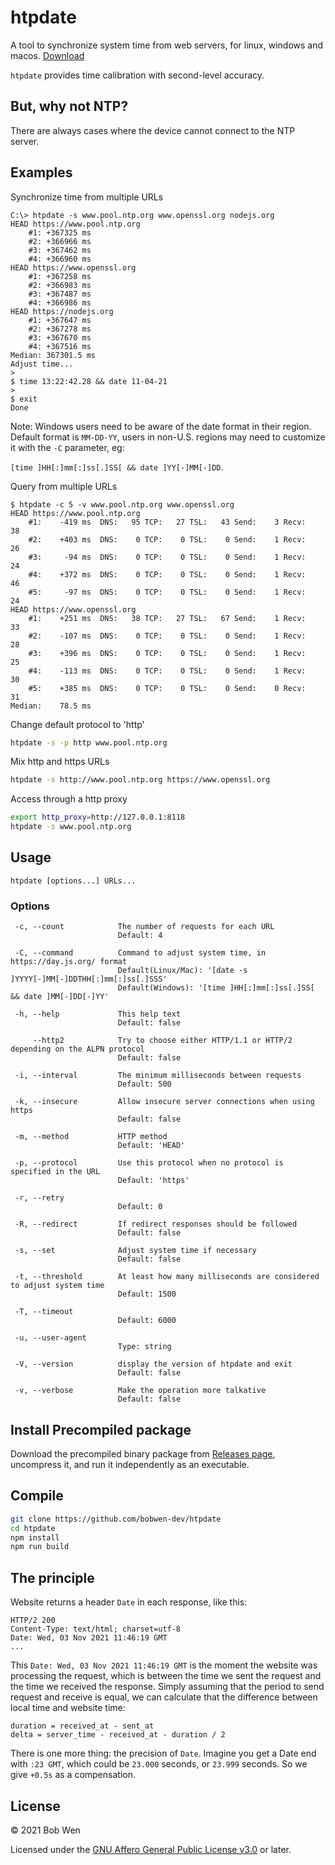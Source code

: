 # htpdate

A tool to synchronize system time from web servers, for linux, windows and macos. [Download](https://github.com/bobwen-dev/htpdate/releases)

`htpdate` provides time calibration with second-level accuracy.

## But, why not NTP?

There are always cases where the device cannot connect to the NTP server.

## Examples

Synchronize time from multiple URLs

```text
C:\> htpdate -s www.pool.ntp.org www.openssl.org nodejs.org
HEAD https://www.pool.ntp.org
    #1: +367325 ms
    #2: +366966 ms
    #3: +367462 ms
    #4: +366960 ms
HEAD https://www.openssl.org
    #1: +367258 ms
    #2: +366983 ms
    #3: +367487 ms
    #4: +366986 ms
HEAD https://nodejs.org
    #1: +367647 ms
    #2: +367278 ms
    #3: +367670 ms
    #4: +367516 ms
Median: 367301.5 ms
Adjust time...
>
$ time 13:22:42.28 && date 11-04-21
>
$ exit
Done
```

Note: Windows users need to be aware of the date format in their region. Default format is `MM-DD-YY`, users in non-U.S. regions may need to customize it with the `-C` parameter, eg:

`[time ]HH[:]mm[:]ss[.]SS[ && date ]YY[-]MM[-]DD`.

Query from multiple URLs

```text
$ htpdate -c 5 -v www.pool.ntp.org www.openssl.org
HEAD https://www.pool.ntp.org
    #1:    -419 ms  DNS:   95 TCP:   27 TSL:   43 Send:    3 Recv:   38
    #2:    +403 ms  DNS:    0 TCP:    0 TSL:    0 Send:    1 Recv:   26
    #3:     -94 ms  DNS:    0 TCP:    0 TSL:    0 Send:    1 Recv:   24
    #4:    +372 ms  DNS:    0 TCP:    0 TSL:    0 Send:    1 Recv:   46
    #5:     -97 ms  DNS:    0 TCP:    0 TSL:    0 Send:    1 Recv:   24
HEAD https://www.openssl.org
    #1:    +251 ms  DNS:   38 TCP:   27 TSL:   67 Send:    1 Recv:   33
    #2:    -107 ms  DNS:    0 TCP:    0 TSL:    0 Send:    1 Recv:   28
    #3:    +396 ms  DNS:    0 TCP:    0 TSL:    0 Send:    1 Recv:   25
    #4:    -113 ms  DNS:    0 TCP:    0 TSL:    0 Send:    1 Recv:   30
    #5:    +385 ms  DNS:    0 TCP:    0 TSL:    0 Send:    0 Recv:   31
Median:    78.5 ms
```

Change default protocol to 'http'

```bash
htpdate -s -p http www.pool.ntp.org
```

Mix http and https URLs

```bash
htpdate -s http://www.pool.ntp.org https://www.openssl.org
```

Access through a http proxy

```bash
export http_proxy=http://127.0.0.1:8118
htpdate -s www.pool.ntp.org
```

## Usage

`htpdate [options...] URLs...`

### Options

```text
 -c, --count            The number of requests for each URL
                        Default: 4

 -C, --command          Command to adjust system time, in https://day.js.org/ format
                        Default(Linux/Mac): '[date -s ]YYYY[-]MM[-]DDTHH[:]mm[:]ss[.]SSS'
                        Default(Windows): '[time ]HH[:]mm[:]ss[.]SS[ && date ]MM[-]DD[-]YY'

 -h, --help             This help text
                        Default: false

     --http2            Try to choose either HTTP/1.1 or HTTP/2 depending on the ALPN protocol
                        Default: false

 -i, --interval         The minimum milliseconds between requests
                        Default: 500

 -k, --insecure         Allow insecure server connections when using https
                        Default: false

 -m, --method           HTTP method
                        Default: 'HEAD'

 -p, --protocol         Use this protocol when no protocol is specified in the URL
                        Default: 'https'

 -r, --retry
                        Default: 0

 -R, --redirect         If redirect responses should be followed
                        Default: false

 -s, --set              Adjust system time if necessary
                        Default: false

 -t, --threshold        At least how many milliseconds are considered to adjust system time
                        Default: 1500

 -T, --timeout
                        Default: 6000

 -u, --user-agent
                        Type: string

 -V, --version          display the version of htpdate and exit
                        Default: false

 -v, --verbose          Make the operation more talkative
                        Default: false
```

## Install Precompiled package

Download the precompiled binary package from [Releases page](https://github.com/bobwen-dev/htpdate/releases), uncompress it, and run it independently as an executable.

## Compile

```bash
git clone https://github.com/bobwen-dev/htpdate
cd htpdate
npm install
npm run build
```

## The principle

Website returns a header `Date` in each response, like this:

```text
HTTP/2 200
Content-Type: text/html; charset=utf-8
Date: Wed, 03 Nov 2021 11:46:19 GMT
...
```

This `Date: Wed, 03 Nov 2021 11:46:19 GMT` is the moment the website was processing the request, which is between the time we sent the request and the time we received the response. Simply assuming that the period to send request and receive is equal, we can calculate that the difference between local time and website time:

```text
duration = received_at - sent_at
delta = server_time - received_at - duration / 2
```

There is one more thing: the precision of `Date`. Imagine you get a Date end with `:23 GMT`, which could be `23.000` seconds, or `23.999` seconds. So we give `+0.5s` as a compensation.

## License

© 2021 Bob Wen

Licensed under the [GNU Affero General Public License v3.0](https://www.gnu.org/licenses/agpl-3.0.en.html) or later.
